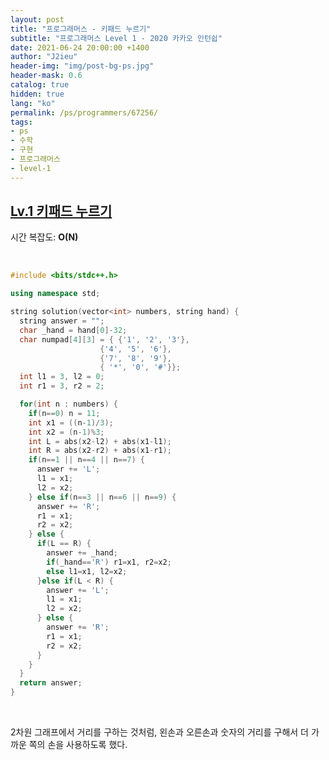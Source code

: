 ```yaml
---
layout: post
title: "프로그래머스 - 키패드 누르기"
subtitle: "프로그래머스 Level 1 - 2020 카카오 인턴쉽"
date: 2021-06-24 20:00:00 +1400
author: "J2ieu"
header-img: "img/post-bg-ps.jpg"
header-mask: 0.6
catalog: true
hidden: true
lang: "ko"
permalink: /ps/programmers/67256/
tags:
- ps
- 수학
- 구현
- 프로그래머스  
- level-1
---
```


## [Lv.1 키패드 누르기](https://programmers.co.kr/learn/courses/30/lessons/67256)

시간 복잡도: **O(N)**

<br> 

```cpp
#include <bits/stdc++.h>

using namespace std;

string solution(vector<int> numbers, string hand) {
  string answer = "";
  char _hand = hand[0]-32;
  char numpad[4][3] = { {'1', '2', '3'}, 
                    {'4', '5', '6'}, 
                    {'7', '8', '9'},
                    { '*', '0', '#'}};  
  int l1 = 3, l2 = 0;
  int r1 = 3, r2 = 2;

  for(int n : numbers) {
    if(n==0) n = 11;
    int x1 = ((n-1)/3);
    int x2 = (n-1)%3; 
    int L = abs(x2-l2) + abs(x1-l1);
    int R = abs(x2-r2) + abs(x1-r1);
    if(n==1 || n==4 || n==7) {
      answer += 'L';
      l1 = x1;
      l2 = x2;
    } else if(n==3 || n==6 || n==9) {
      answer += 'R';
      r1 = x1;
      r2 = x2;
    } else { 
      if(L == R) {
        answer += _hand;
        if(_hand=='R') r1=x1, r2=x2;
        else l1=x1, l2=x2;
      }else if(L < R) {
        answer += 'L';
        l1 = x1;
        l2 = x2;
      } else {
        answer += 'R';
        r1 = x1;
        r2 = x2;
      }
    }
  }
  return answer;
}
```

<br>

2차원 그래프에서 거리를 구하는 것처럼, 왼손과 오른손과 숫자의 거리를 구해서 더 가까운 쪽의 손을 사용하도록 했다.